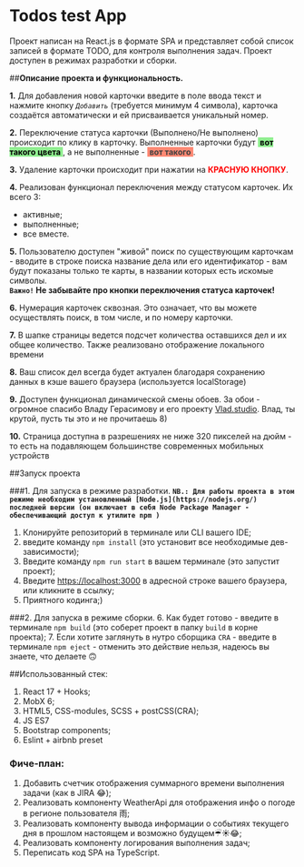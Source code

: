# Todos test App 

Проект написан на React.js в формате SPA и представляет собой список записей в формате TODO, для контроля выполнения задач.
Проект доступен в режимах разработки и сборки.

##**Описание проекта и функциональность.**

**1.** Для добавления новой карточки введите в поле ввода текст и нажмите кнопку _*`Добавить`*_ (требуется минимум 4 символа), карточка создаётся автоматически и ей присваивается уникальный номер.  

**2.** Переключение статуса карточки (Выполнено/Не выполнено) происходит по клику в карточку. Выполненные карточки будут <span style="background: lightgreen; color: black">&nbsp;<strong>вот такого цвета</strong>&nbsp;</span>, а не выполненные - <span style="background: tomato; opacity: .75; color: black">&nbsp;<strong>вот такого</strong>&nbsp;</span>.

**3.** Удаление карточки происходит при нажатии на <span style=color:red><b>КРАСНУЮ КНОПКУ</b></span>.<br/>

**4.** Реализован функционал переключения между статусом карточек. Их всего 3: 
- активные;
- выполненные; 
- все вместе.  

**5.** Пользователю доступен "живой" поиск по существующим карточкам - вводите в строке поиска название дела или его идентификатор - вам будут показаны только те карты, в названии которых есть искомые символы.  
   **`Важно!` Не забывайте про кнопки переключения статуса карточек!**

**6.** Нумерация карточек сквозная. Это означает, что вы можете осуществлять поиск, в том числе, и по номеру карточки.

**7.** В шапке страницы ведется подсчет количества оставшихся дел и их общее количество. Также реализовано отображение локального времени

**8.** Ваш список дел всегда будет актуален благодаря сохранению данных в кэше вашего браузера (используется localStorage)

**9.** Доступен функционал динамической смены обоев. За обои - огромное спасибо Владу Герасимову и его проекту [Vlad.studio](https://vlad.studio/). Влад, ты крутой, пусть ты это и не прочитаешь 8)

**10.** Страница доступна в разрешениях не ниже 320 пикселей на дюйм - то есть на подавляющем большинстве современных мобильных устройств

##Запуск проекта

###1. Для запуска в режиме разработки.
**`NB.: Для работы проекта в этом режиме необходим установленный [Node.js](https://nodejs.org/) последней версии (он включает в себя Node Package Manager - обеспечивающий доступ к утилите npm )`**
1. Клонируйте репозиторий в терминале или CLI вашего IDE;
2. введите команду `npm install` (это установит все необходимые дев-зависимости);
3. Введите команду `npm run start` в вашем терминале (это запустит проект);
4. Введите  [https://localhost:3000](https://localhost:3000]) в адресной строке вашего браузера, или кликните в ссылку; 
5. Приятного кодинга;)  


###2. Для запуска в режиме сборки.
6. Как будет готово - введите в терминале `npm build` (это соберет проект в папку `build` в корне проекта);
7. Если хотите заглянуть в нутро сборщика `CRA` - введите в терминале `npm eject` - отменить это действие нельзя, надеюсь вы знаете, что делаете 🙃


##Использованный стек:

1. React 17 + Hooks;
2. MobX 6;
3. HTML5, CSS-modules, SCSS + postCSS(CRA);
4. JS ES7
5. Bootstrap components;
6. Eslint + airbnb preset


### Фиче-план:
1. Добавить счетчик отображения суммарного времени выполнения задачи (как в JIRA 😂);  
2. Реализовать компоненту WeatherApi для отображения инфо о погоде в регионе пользователя ⾬;  
3. Реализовать компоненту вывода информации о событиях текущего дня в прошлом настоящем и возможно будущем☔︎☀︎😂;  
4. Реализовать компоненту логирования выполнения задач;  
5. Переписать код SPA на TypeScript.
